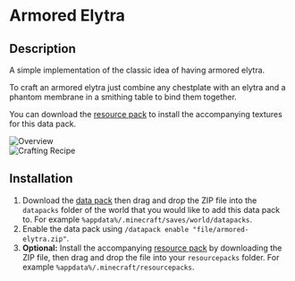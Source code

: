 # Armored Elytra

## Description

A simple implementation of the classic idea of having armored elytra.

To craft an armored elytra just combine any chestplate with an elytra and a phantom membrane in a smithing table to bind them together.

You can download the [resource pack] to install the accompanying textures for this data pack.

![Overview](https://github.com/abbydiode/armored-elytra/assets/16174954/006a4e32-cff3-4818-822a-ed1895423ae0)  
![Crafting Recipe](https://github.com/abbydiode/armored-elytra/assets/16174954/69bed6b8-c010-43a3-8878-04cadb27e6c8)

## Installation

1. Download the [data pack] then drag and drop the ZIP file into the `datapacks` folder of the world that you would like to add this data pack to. For example `%appdata%/.minecraft/saves/world/datapacks`.
2. Enable the data pack using `/datapack enable "file/armored-elytra.zip"`.
3. **Optional:** Install the accompanying [resource pack] by downloading the ZIP file, then drag and drop the file into your `resourcepacks` folder. For example `%appdata%/.minecraft/resourcepacks`.

[data pack]: https://modrinth.com/datapack/armored-elytra-data-pack
[resource pack]: https://modrinth.com/resourcepack/armored-elytra-resource-pack
